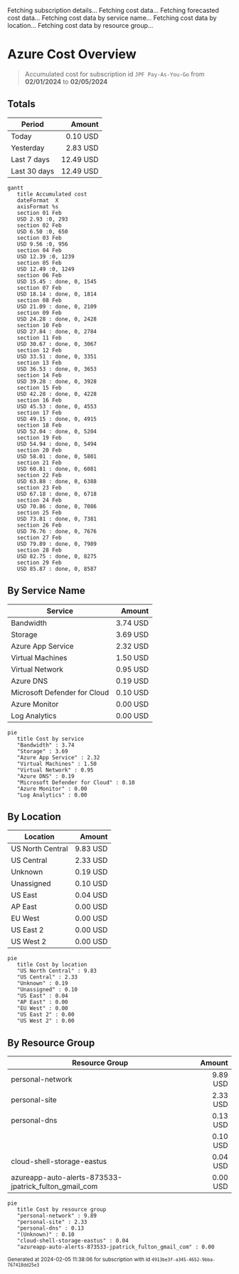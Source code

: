 Fetching subscription details...
Fetching cost data...
Fetching forecasted cost data...
Fetching cost data by service name...
Fetching cost data by location...
Fetching cost data by resource group...
# Azure Cost Overview

> Accumulated cost for subscription id `JPF Pay-As-You-Go` from **02/01/2024** to **02/05/2024**

## Totals

|Period|Amount|
|---|---:|
|Today|0.10 USD|
|Yesterday|2.83 USD|
|Last 7 days|12.49 USD|
|Last 30 days|12.49 USD|

```mermaid
gantt
   title Accumulated cost
   dateFormat  X
   axisFormat %s
   section 01 Feb
   USD 2.93 :0, 293
   section 02 Feb
   USD 6.50 :0, 650
   section 03 Feb
   USD 9.56 :0, 956
   section 04 Feb
   USD 12.39 :0, 1239
   section 05 Feb
   USD 12.49 :0, 1249
   section 06 Feb
   USD 15.45 : done, 0, 1545
   section 07 Feb
   USD 18.14 : done, 0, 1814
   section 08 Feb
   USD 21.09 : done, 0, 2109
   section 09 Feb
   USD 24.28 : done, 0, 2428
   section 10 Feb
   USD 27.84 : done, 0, 2784
   section 11 Feb
   USD 30.67 : done, 0, 3067
   section 12 Feb
   USD 33.51 : done, 0, 3351
   section 13 Feb
   USD 36.53 : done, 0, 3653
   section 14 Feb
   USD 39.28 : done, 0, 3928
   section 15 Feb
   USD 42.28 : done, 0, 4228
   section 16 Feb
   USD 45.53 : done, 0, 4553
   section 17 Feb
   USD 49.15 : done, 0, 4915
   section 18 Feb
   USD 52.04 : done, 0, 5204
   section 19 Feb
   USD 54.94 : done, 0, 5494
   section 20 Feb
   USD 58.01 : done, 0, 5801
   section 21 Feb
   USD 60.81 : done, 0, 6081
   section 22 Feb
   USD 63.88 : done, 0, 6388
   section 23 Feb
   USD 67.18 : done, 0, 6718
   section 24 Feb
   USD 70.86 : done, 0, 7086
   section 25 Feb
   USD 73.81 : done, 0, 7381
   section 26 Feb
   USD 76.76 : done, 0, 7676
   section 27 Feb
   USD 79.89 : done, 0, 7989
   section 28 Feb
   USD 82.75 : done, 0, 8275
   section 29 Feb
   USD 85.87 : done, 0, 8587
```

## By Service Name

|Service|Amount|
|---|---:|
|Bandwidth|3.74 USD|
|Storage|3.69 USD|
|Azure App Service|2.32 USD|
|Virtual Machines|1.50 USD|
|Virtual Network|0.95 USD|
|Azure DNS|0.19 USD|
|Microsoft Defender for Cloud|0.10 USD|
|Azure Monitor|0.00 USD|
|Log Analytics|0.00 USD|

```mermaid
pie
   title Cost by service
   "Bandwidth" : 3.74
   "Storage" : 3.69
   "Azure App Service" : 2.32
   "Virtual Machines" : 1.50
   "Virtual Network" : 0.95
   "Azure DNS" : 0.19
   "Microsoft Defender for Cloud" : 0.10
   "Azure Monitor" : 0.00
   "Log Analytics" : 0.00
```

## By Location

|Location|Amount|
|---|---:|
|US North Central|9.83 USD|
|US Central|2.33 USD|
|Unknown|0.19 USD|
|Unassigned|0.10 USD|
|US East|0.04 USD|
|AP East|0.00 USD|
|EU West|0.00 USD|
|US East 2|0.00 USD|
|US West 2|0.00 USD|

```mermaid
pie
   title Cost by location
   "US North Central" : 9.83
   "US Central" : 2.33
   "Unknown" : 0.19
   "Unassigned" : 0.10
   "US East" : 0.04
   "AP East" : 0.00
   "EU West" : 0.00
   "US East 2" : 0.00
   "US West 2" : 0.00
```

## By Resource Group

|Resource Group|Amount|
|---|---:|
|personal-network|9.89 USD|
|personal-site|2.33 USD|
|personal-dns|0.13 USD|
||0.10 USD|
|cloud-shell-storage-eastus|0.04 USD|
|azureapp-auto-alerts-873533-jpatrick_fulton_gmail_com|0.00 USD|

```mermaid
pie
   title Cost by resource group
   "personal-network" : 9.89
   "personal-site" : 2.33
   "personal-dns" : 0.13
   "(Unknown)" : 0.10
   "cloud-shell-storage-eastus" : 0.04
   "azureapp-auto-alerts-873533-jpatrick_fulton_gmail_com" : 0.00
```

<sup>Generated at 2024-02-05 11:38:06 for subscription with id `4913be3f-a345-4652-9bba-767418dd25e3`</sup>
